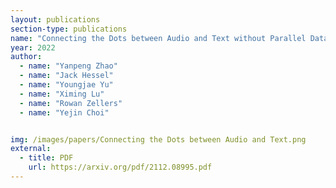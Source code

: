 ```yaml
---
layout: publications
section-type: publications
name: "Connecting the Dots between Audio and Text without Parallel Data through Visual Knowledge Transfer"
year: 2022
author:
  - name: "Yanpeng Zhao"
  - name: "Jack Hessel"
  - name: "Youngjae Yu"
  - name: "Ximing Lu"
  - name: "Rowan Zellers"
  - name: "Yejin Choi"


img: /images/papers/Connecting the Dots between Audio and Text.png
external:
  - title: PDF
    url: https://arxiv.org/pdf/2112.08995.pdf
---
```




